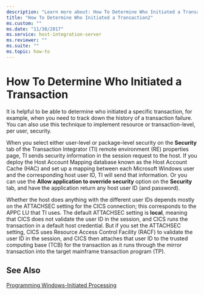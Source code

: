 ```yaml
---
description: "Learn more about: How To Determine Who Initiated a Transaction"
title: "How To Determine Who Initiated a Transaction2"
ms.custom: ""
ms.date: "11/30/2017"
ms.service: host-integration-server
ms.reviewer: ""
ms.suite: ""
ms.topic: how-to
---
```

# How To Determine Who Initiated a Transaction
It is helpful to be able to determine who initiated a specific transaction, for example, when you need to track down the history of a transaction failure. You can also use this technique to implement resource or transaction-level, per user, security.  
  
 When you select either user-level or package-level security on the **Security** tab of the Transaction Integrator (TI) remote environment (RE) properties page, TI sends security information in the session request to the host. If you deploy the Host Account Mapping database known as the Host Account Cache (HAC) and set up a mapping between each Microsoft Windows user and the corresponding host user ID, TI will send that information. Or you can use the **Allow application to override security** option on the **Security** tab, and have the application return any host user ID (and password).  
  
 Whether the host does anything with the different user IDs depends mostly on the ATTACHSEC setting for the CICS connection; this corresponds to the APPC LU that TI uses. The default ATTACHSEC setting is **local**, meaning that CICS does not validate the user ID in the session, and CICS runs the transaction in a default host credential. But if you set the ATTACHSEC setting, CICS uses Resource Access Control Facility (RACF) to validate the user ID in the session, and CICS then attaches that user ID to the trusted computing base (TCB) for the transaction as it runs through the mirror transaction into the target mainframe transaction program (TP).  
  
## See Also  
 [Programming Windows-Initiated Processing](../core/programming-windows-initiated-processing1.md)
